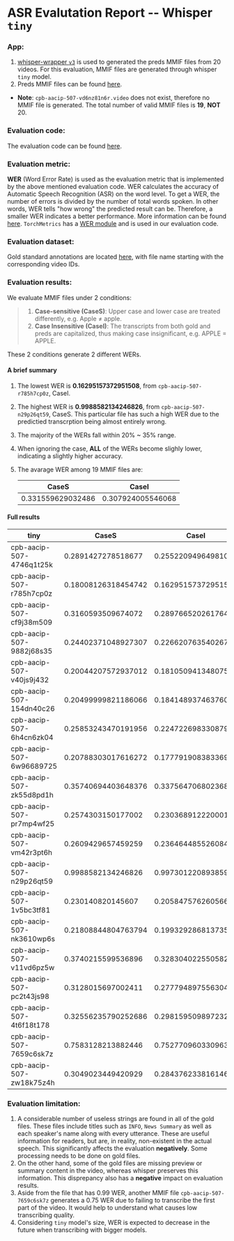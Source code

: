 # ASR Evalutation Report -- Whisper `tiny`

### App:
1. [whisper-wrapper `v3`](https://github.com/clamsproject/app-whisper-wrapper/tree/b9a423a04e9f3bf9c89bef48343f2ab0473b6d41) is used to generated the preds MMIF files from 20 videos. For this evaluation, MMIF files are generated through whisper `tiny` model. 
2. Preds MMIF files can be found [here](https://github.com/clamsproject/aapb-evaluations/tree/db6bbb4598a845ea9fba1168ab9ed2f3d15411df/asr_eval/preds%40whisper-wrapper-tiny%40aapb-collaboration-21).
* **Note**: `cpb-aacip-507-vd6nz81n6r.video` does not exist, therefore no MMIF file is generated. The total number of valid MMIF files is **19**, **NOT** 20.

### Evaluation code: 
The evaluation code can be found [here](https://github.com/clamsproject/aapb-evaluations/tree/db6bbb4598a845ea9fba1168ab9ed2f3d15411df/asr_eval).

### Evaluation metric: 
**WER** (Word Error Rate) is used as the evaluation metric that is implemented by the above mentioned evaluation code. WER calculates the accuracy of Automatic Speech Recognition (ASR) on the word level. To get a WER, the number of errors is divided by the number of total words spoken. In other words, WER tells "how wrong" the predicted result can be. Therefore, a smaller WER indicates a better performance. More information can be found [here](https://en.wikipedia.org/wiki/Word_error_rate).
`TorchMetrics` has a [WER module](https://torchmetrics.readthedocs.io/en/stable/text/word_error_rate.html) and is used in our evaluation code.

### Evaluation dataset: 
Gold standard annotations are located [here](https://github.com/clamsproject/aapb-collaboration/tree/89b8b123abbd4a9a67c525cc480173b52e0d05f0/21), with file name starting with the corresponding video IDs.

### Evaluation results: 
We evaluate MMIF files under 2 conditions:
>1. **Case-sensitive (CaseS)**: Upper case and lower case are treated differently, e.g. Apple ≠ apple. 
>2. **Case Insensitive (CaseI)**: The transcripts from both gold and preds are capitalized, thus making case insignificant, e.g. APPLE = APPLE.

These 2 conditions generate 2 different WERs.

#### A brief summary
1. The lowest WER is **0.16295157372951508**, from `cpb-aacip-507-r785h7cp0z`, CaseI.
2. The highest WER is **0.9988582134246826**, from `cpb-aacip-507-n29p26qt59`, CaseS. This particular file has such a high WER due to the predictied transcrption being almost entirely wrong.
3. The majority of the WERs fall within 20% ~ 35% range.
4. When ignoring the case, **ALL** of the WERs become slighly lower, indicating a slightly higher accuracy.
5. The avarage WER among 19 MMIF files are:
   
    | CaseS | CaseI |
    | :---: | :---: |
    | 0.331559629032486 | 0.307924005546068 |

#### Full results
| tiny | CaseS | CaseI |
| --- | --- | --- |
| cpb-aacip-507-4746q1t25k | 0.2891427278518677 | 0.2552209496498108 |
| cpb-aacip-507-r785h7cp0z | 0.18008126318454742 | 0.16295157372951508 |
| cpb-aacip-507-cf9j38m509 | 0.3160593509674072 | 0.2897665202617645 |
| cpb-aacip-507-9882j68s35 | 0.24402371048927307 | 0.22662076354026794 |
| cpb-aacip-507-v40js9j432 | 0.20044207572937012 | 0.18105094134807587 |
| cpb-aacip-507-154dn40c26 | 0.20499999821186066 | 0.18414893746376038 |
| cpb-aacip-507-6h4cn6zk04 | 0.25853243470191956 | 0.2247226983308792 |
| cpb-aacip-507-6w96689725 | 0.20788303017616272 | 0.17779190838336945 |
| cpb-aacip-507-zk55d8pd1h | 0.35740694403648376 | 0.33756470680236816 |
| cpb-aacip-507-pr7mp4wf25 | 0.2574303150177002 | 0.23036891222000122 |
| cpb-aacip-507-vm42r3pt6h | 0.2609429657459259 | 0.2364644855260849 |
| cpb-aacip-507-n29p26qt59 | 0.9988582134246826 | 0.9973012208938599 |
| cpb-aacip-507-1v5bc3tf81 | 0.230140820145607 | 0.2058475762605667 |
| cpb-aacip-507-nk3610wp6s | 0.21808844804763794 | 0.19932928681373596 |
| cpb-aacip-507-v11vd6pz5w | 0.3740215599536896 | 0.3283040225505829 |
| cpb-aacip-507-pc2t43js98 | 0.3128015697002411 | 0.27779489755630493 |
| cpb-aacip-507-4t6f18t178 | 0.32556235790252686 | 0.29815950989723206 |
| cpb-aacip-507-7659c6sk7z | 0.7583128213882446 | 0.7527709603309631 |
| cpb-aacip-507-zw18k75z4h | 0.3049023449420929 | 0.28437623381614685 |


### Evaluation limitation: 
1. A considerable number of useless strings are found in all of the gold files. These files include titles such as `INFO`, `News Summary` as well as each speaker's name along with every utterance. These are useful information for readers, but are, in reality, non-existent in the actual speech. This significantly affects the evaluation **negatively**. Some processing needs to be done on gold files.
2. On the other hand, some of the gold files are missing preview or summary content in the video, whereas whisper preserves this information. This disprepancy also has a **negative** impact on evaluation results. 
3. Aside from the file that has 0.99 WER, another MMIF file `cpb-aacip-507-7659c6sk7z` generates a 0.75 WER due to failing to transcribe the first part of the video. It would help to understand what causes low transcribing quality.
4. Considering `tiny` model's size, WER is expected to decrease in the future when transcribing with bigger models.
